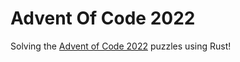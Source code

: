 # Advent Of Code 2022

Solving the [Advent of Code 2022](https://adventofcode.com/2022) puzzles using Rust!